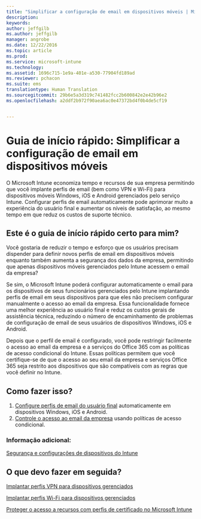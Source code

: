 ```yaml
---
title: "Simplificar a configuração de email em dispositivos móveis | Microsoft Intune"
description: 
keywords: 
author: jeffgilb
ms.author: jeffgilb
manager: angrobe
ms.date: 12/22/2016
ms.topic: article
ms.prod: 
ms.service: microsoft-intune
ms.technology: 
ms.assetid: 1696c715-1e9a-401e-a530-77904fd189ad
ms.reviewer: pchacon
ms.suite: ems
translationtype: Human Translation
ms.sourcegitcommit: 29b6e5a3d319c741482fcc2b600842e2e42b96e2
ms.openlocfilehash: a2ddf2b972f90aea6ac0e47372bd4f0b4de5cf19


---
```


# <a name="quick-start-guide-simplify-email-configuration-on-mobile-devices"></a>Guia de início rápido: Simplificar a configuração de email em dispositivos móveis
O Microsoft Intune economiza tempo e recursos de sua empresa permitindo que você implante perfis de email (bem como VPN e Wi-Fi) para dispositivos móveis Windows, iOS e Android gerenciados pelo serviço Intune. Configurar perfis de email automaticamente pode aprimorar muito a experiência do usuário final e aumentar os níveis de satisfação, ao mesmo tempo em que reduz os custos de suporte técnico.

## <a name="is-this-quick-start-guide-right-for-me"></a>Este é o guia de início rápido certo para mim?
Você gostaria de reduzir o tempo e esforço que os usuários precisam dispender para definir novos perfis de email em dispositivos móveis enquanto também aumenta a segurança dos dados da empresa, permitindo que apenas dispositivos móveis gerenciados pelo Intune acessem o email da empresa?

Se sim, o Microsoft Intune poderá configurar automaticamente o email para os dispositivos de seus funcionários gerenciados pelo Intune implantando perfis de email em seus dispositivos para que eles não precisem configurar manualmente o acesso ao email da empresa. Essa funcionalidade fornece uma melhor experiência ao usuário final e reduz os custos gerais de assistência técnica, reduzindo o número de encaminhamento de problemas de configuração de email de seus usuários de dispositivos Windows, iOS e Android.

Depois que o perfil de email é configurado, você pode restringir facilmente o acesso ao email da empresa e a serviços do Office 365 com as políticas de acesso condicional do Intune. Essas políticas permitem que você certifique-se de que o acesso ao seu email da empresa e serviços Office 365 seja restrito aos dispositivos que são compatíveis com as regras que você definir no Intune.

## <a name="how-do-i-do-it"></a>Como fazer isso?
1.  [Configure perfis de email do usuário final](/intune/deploy-use/configure-access-to-corporate-email-using-email-profiles-with-microsoft-intune) automaticamente em dispositivos Windows, iOS e Android.
2.  [Controle o acesso ao email da empresa](/intune/deploy-use/restrict-access-to-email-and-o365-services-with-microsoft-intune) usando políticas de acesso condicional.


### <a name="additional-information"></a>Informação adicional:
[Segurança e configurações de dispositivos do Intune](/intune/deploy-use/manage-settings-and-features-on-your-devices-with-microsoft-intune-policies)

## <a name="what-should-i-do-next"></a>O que devo fazer em seguida?
[Implantar perfis VPN para dispositivos gerenciados](/intune/deploy-use/vpn-connections-in-microsoft-intune)

[Implantar perfis Wi-Fi para dispositivos gerenciados](/intune/deploy-use/wi-fi-connections-in-microsoft-intune)

[Proteger o acesso a recursos com perfis de certificado no Microsoft Intune](/intune/deploy-use/secure-resource-access-with-certificate-profiles)



<!--HONumber=Nov16_HO4-->


